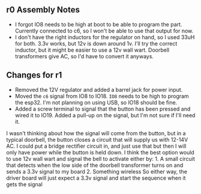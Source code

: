 


## r0 Assembly Notes

- I forgot IO8 needs to be high at boot to be able to program the part.  Currently connected to c6, so I won't be able to use that output for now.
- I don't have the right inductors for the regulator on hand, so I used 33uH for both.  3.3v works, but 12v is down around 1v.  I'll try the correct inductor, but it might be easier to use a 12v wall wart.  Doorbell transformers give AC, so I'd have to convert it anyways.


## Changes for r1

- Removed the 12V regulator and added a barrel jack for power input.  
- Moved the `c6` signal from IO8 to IO18.  `IO8` needs to be high to program the esp32.  I'm not planning on using USB, so IO18 should be fine.
- Added a screw terminal to signal that the button has been pressed and wired it to IO19.  Added a pull-up on the signal, but I'm not sure if I'll need it.


I wasn't thinking about how the signal will come from the button, but in a typical doorbell, the button closes a circuit that will supply us with 12-14V AC.  I could put a bridge rectifier circuit in, and just use that but then I will only have power while the button is held down.  I think the best option would to use  12v wall wart and signal the bell to activate either by:
	1. A small circuit that detects when the low side of the doorbell transformer turns on and sends a 3.3v signal to my board
	2. Something wireless
So either way, the driver board will just expect a 3.3v signal and start the sequence when it gets the signal
